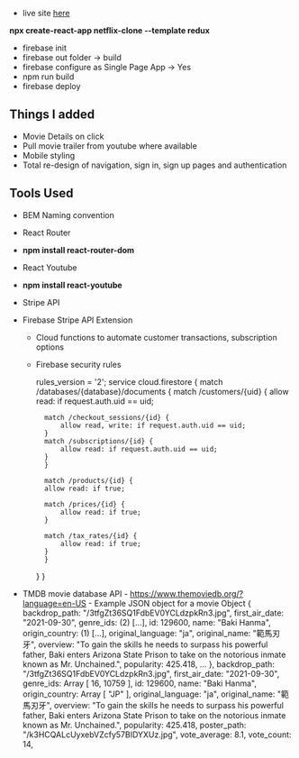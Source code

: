 -   live site [here](https://netflix-clone-ec4be.web.app)

**npx create-react-app netflix-clone --template redux**

-   firebase init
-   firebase out folder -> build
-   firebase configure as Single Page App -> Yes
-   npm run build
-   firebase deploy

## Things I added
- Movie Details on click
- Pull movie trailer from youtube where available
- Mobile styling
- Total re-design of navigation, sign in, sign up pages and authentication

## Tools Used

-   BEM Naming convention

-   React Router
-   **npm install react-router-dom**

-   React Youtube
-   **npm install react-youtube**

- Stripe API

- Firebase Stripe API Extension
    - Cloud functions to automate customer transactions, subscription options
    - Firebase security rules

        rules_version = '2';
        service cloud.firestore {
        match /databases/{database}/documents {
            match /customers/{uid} {
            allow read: if request.auth.uid == uid;

            match /checkout_sessions/{id} {
                allow read, write: if request.auth.uid == uid;
            }
            match /subscriptions/{id} {
                allow read: if request.auth.uid == uid;
            }
            }

            match /products/{id} {
            allow read: if true;

            match /prices/{id} {
                allow read: if true;
            }
            
            match /tax_rates/{id} {
                allow read: if true;
            }
            }
        }
        }

-   TMDB movie database API - https://www.themoviedb.org/?language=en-US - Example JSON object for a movie
    Object {
    backdrop_path: "/3tfgZt36SQ1FdbEV0YCLdzpkRn3.jpg",
    first_air_date: "2021-09-30",
    genre_ids: (2) […],
    id: 129600,
    name: "Baki Hanma",
    origin_country: (1) […],
    original_language: "ja",
    original_name: "範馬刃牙",
    overview: "To gain the skills he needs to surpass his powerful father, Baki enters Arizona State Prison to take on the notorious inmate known as Mr. Unchained.", popularity: 425.418, … },
    ​backdrop_path: "/3tfgZt36SQ1FdbEV0YCLdzpkRn3.jpg",
    first_air_date: "2021-09-30",
    genre_ids: Array [ 16, 10759 ],
    id: 129600,
    name: "Baki Hanma",
    origin_country: Array [ "JP" ],
    original_language: "ja",
    original_name: "範馬刃牙",
    overview: "To gain the skills he needs to surpass his powerful father, Baki enters Arizona State Prison to take on the notorious inmate known as Mr. Unchained.",
    popularity: 425.418,
    poster_path: "/k3HCQALcUyxebVZcfy57BIDYXUz.jpg",
    vote_average: 8.1,
    vote_count: 14,
